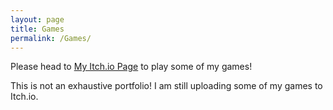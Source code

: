 ```yaml
---
layout: page
title: Games
permalink: /Games/
---
```


Please head to [My Itch.io Page](https://raesuarez.itch.io/) to play some of my games!

This is not an exhaustive portfolio! I am still uploading some of my games to Itch.io.

